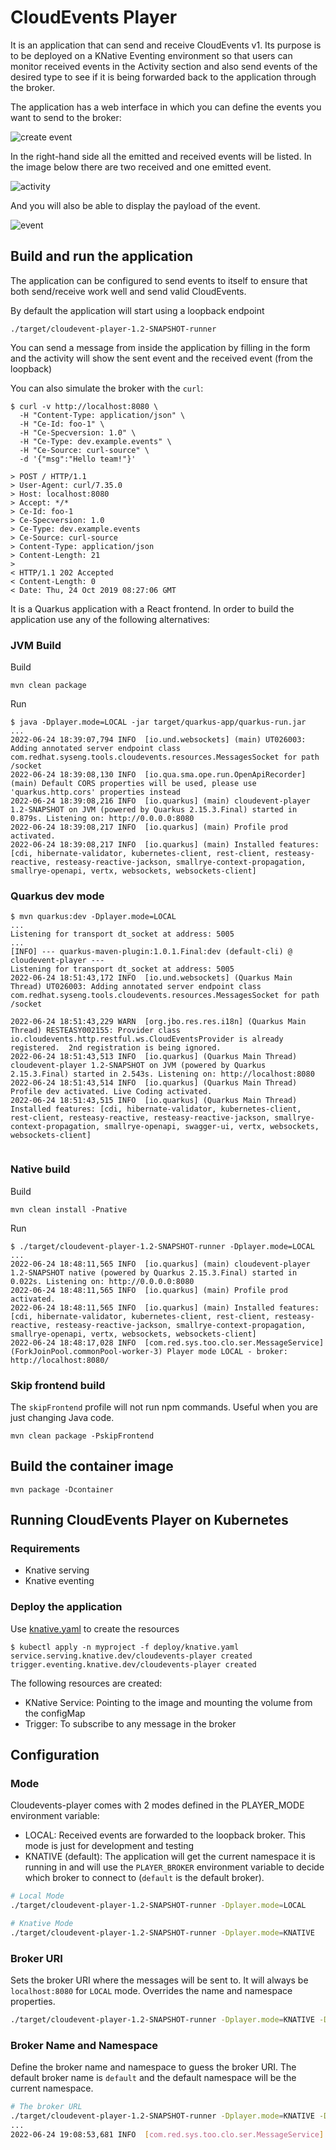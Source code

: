 # CloudEvents Player

It is an application that can send and receive CloudEvents v1. Its purpose is to be deployed on a
KNative Eventing environment so that users can monitor received events in the Activity section and
also send events of the desired type to see if it is being forwarded back to the application through
the broker.

The application has a web interface in which you can define the events you want to send to the broker:

![create event](docs/images/create_event.png)

In the right-hand side all the emitted and received events will be listed. In the image below there are two received 
and one emitted event.

![activity](docs/images/activity.png)

And you will also be able to display the payload of the event.

![event](docs/images/event.png)

## Build and run the application

The application can be configured to send events to itself to ensure that both send/receive
work well and send valid CloudEvents.

By default the application will start using a loopback endpoint

```{bash}
./target/cloudevent-player-1.2-SNAPSHOT-runner
```

You can send a message from inside the application by filling in the form and the activity will show the sent
event and the received event (from the loopback)

You can also simulate the broker with the `curl`:

```shell script
$ curl -v http://localhost:8080 \
  -H "Content-Type: application/json" \
  -H "Ce-Id: foo-1" \
  -H "Ce-Specversion: 1.0" \
  -H "Ce-Type: dev.example.events" \
  -H "Ce-Source: curl-source" \
  -d '{"msg":"Hello team!"}'

> POST / HTTP/1.1
> User-Agent: curl/7.35.0
> Host: localhost:8080
> Accept: */*
> Ce-Id: foo-1
> Ce-Specversion: 1.0
> Ce-Type: dev.example.events
> Ce-Source: curl-source
> Content-Type: application/json
> Content-Length: 21
>
< HTTP/1.1 202 Accepted
< Content-Length: 0
< Date: Thu, 24 Oct 2019 08:27:06 GMT
```

It is a Quarkus application with a React frontend. In order to build the application use any of the
following alternatives:

### JVM Build

Build

```shell script
mvn clean package
```

Run

```shell script
$ java -Dplayer.mode=LOCAL -jar target/quarkus-app/quarkus-run.jar
...
2022-06-24 18:39:07,794 INFO  [io.und.websockets] (main) UT026003: Adding annotated server endpoint class com.redhat.syseng.tools.cloudevents.resources.MessagesSocket for path /socket
2022-06-24 18:39:08,130 INFO  [io.qua.sma.ope.run.OpenApiRecorder] (main) Default CORS properties will be used, please use 'quarkus.http.cors' properties instead
2022-06-24 18:39:08,216 INFO  [io.quarkus] (main) cloudevent-player 1.2-SNAPSHOT on JVM (powered by Quarkus 2.15.3.Final) started in 0.879s. Listening on: http://0.0.0.0:8080
2022-06-24 18:39:08,217 INFO  [io.quarkus] (main) Profile prod activated. 
2022-06-24 18:39:08,217 INFO  [io.quarkus] (main) Installed features: [cdi, hibernate-validator, kubernetes-client, rest-client, resteasy-reactive, resteasy-reactive-jackson, smallrye-context-propagation, smallrye-openapi, vertx, websockets, websockets-client] 
```

### Quarkus dev mode

```shell script
$ mvn quarkus:dev -Dplayer.mode=LOCAL
...
Listening for transport dt_socket at address: 5005
...
[INFO] --- quarkus-maven-plugin:1.0.1.Final:dev (default-cli) @ cloudevent-player ---
Listening for transport dt_socket at address: 5005
2022-06-24 18:51:43,172 INFO  [io.und.websockets] (Quarkus Main Thread) UT026003: Adding annotated server endpoint class com.redhat.syseng.tools.cloudevents.resources.MessagesSocket for path /socket

2022-06-24 18:51:43,229 WARN  [org.jbo.res.res.i18n] (Quarkus Main Thread) RESTEASY002155: Provider class io.cloudevents.http.restful.ws.CloudEventsProvider is already registered.  2nd registration is being ignored.
2022-06-24 18:51:43,513 INFO  [io.quarkus] (Quarkus Main Thread) cloudevent-player 1.2-SNAPSHOT on JVM (powered by Quarkus 2.15.3.Final) started in 2.543s. Listening on: http://localhost:8080
2022-06-24 18:51:43,514 INFO  [io.quarkus] (Quarkus Main Thread) Profile dev activated. Live Coding activated.
2022-06-24 18:51:43,515 INFO  [io.quarkus] (Quarkus Main Thread) Installed features: [cdi, hibernate-validator, kubernetes-client, rest-client, resteasy-reactive, resteasy-reactive-jackson, smallrye-context-propagation, smallrye-openapi, swagger-ui, vertx, websockets, websockets-client]


```

### Native build

Build

```shell script
mvn clean install -Pnative
```

Run

```shell script
$ ./target/cloudevent-player-1.2-SNAPSHOT-runner -Dplayer.mode=LOCAL
...
2022-06-24 18:48:11,565 INFO  [io.quarkus] (main) cloudevent-player 1.2-SNAPSHOT native (powered by Quarkus 2.15.3.Final) started in 0.022s. Listening on: http://0.0.0.0:8080
2022-06-24 18:48:11,565 INFO  [io.quarkus] (main) Profile prod activated. 
2022-06-24 18:48:11,565 INFO  [io.quarkus] (main) Installed features: [cdi, hibernate-validator, kubernetes-client, rest-client, resteasy-reactive, resteasy-reactive-jackson, smallrye-context-propagation, smallrye-openapi, vertx, websockets, websockets-client]
2022-06-24 18:48:17,028 INFO  [com.red.sys.too.clo.ser.MessageService] (ForkJoinPool.commonPool-worker-3) Player mode LOCAL - broker: http://localhost:8080/ 
```

### Skip frontend build

The `skipFrontend` profile will not run npm commands. Useful when you are just changing Java code.

```{bash}
mvn clean package -PskipFrontend
```

## Build the container image

```shell script
mvn package -Dcontainer
```

## Running CloudEvents Player on Kubernetes

### Requirements

* Knative serving
* Knative eventing

### Deploy the application

Use [knative.yaml](deploy/knative.yaml) to create the resources

```shell script
$ kubectl apply -n myproject -f deploy/knative.yaml
service.serving.knative.dev/cloudevents-player created
trigger.eventing.knative.dev/cloudevents-player created
```

The following resources are created:

* KNative Service: Pointing to the image and mounting the volume from the configMap
* Trigger: To subscribe to any message in the broker

## Configuration

### Mode

Cloudevents-player comes with 2 modes defined in the PLAYER_MODE environment variable:

- LOCAL: Received events are forwarded to the loopback broker. This mode is just for development and testing 
- KNATIVE (default): The application will get the current namespace it is running in and will use the `PLAYER_BROKER` 
 environment variable to decide which broker to connect to (`default` is the default broker).

```bash
# Local Mode
./target/cloudevent-player-1.2-SNAPSHOT-runner -Dplayer.mode=LOCAL

# Knative Mode
./target/cloudevent-player-1.2-SNAPSHOT-runner -Dplayer.mode=KNATIVE
```

### Broker URI

Sets the broker URI where the messages will be sent to. It will always be `localhost:8080` for `LOCAL` mode.
Overrides the name and namespace properties.

```bash
./target/cloudevent-player-1.2-SNAPSHOT-runner -Dplayer.mode=KNATIVE -Dbroker.uri=http://some-broker:1234
```

### Broker Name and Namespace

Define the broker name and namespace to guess the broker URI. The default broker name is `default` and the default
namespace will be the current namespace.

```bash
# The broker URL
./target/cloudevent-player-1.2-SNAPSHOT-runner -Dplayer.mode=KNATIVE -Dbroker.name=example -Dbroker.namespace=other
...
2022-06-24 19:08:53,681 INFO  [com.red.sys.too.clo.ser.MessageService] (ForkJoinPool.commonPool-worker-3) Player mode KNATIVE - broker: http://broker-ingress.knative-eventing.svc.cluster.local/other/example
```
